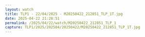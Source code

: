 ```yaml
---
layout: watch
title: TLP1 - 22/04/2025 - M20250422_212851_TLP_1T.jpg
date: 2025-04-22 21:28:51
permalink: /2025/04/22/watch/M20250422_212851_TLP_1
capture: TLP1/2025/202504/20250422/M20250422_212851_TLP_1T.jpg
---
```

